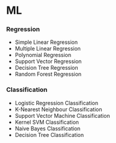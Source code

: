 # ML

### Regression
* Simple Linear Regression
* Multiple Linear Regression
* Polynomial Regression
* Support Vector Regression
* Decision Tree Regression
* Random Forest Regression

### Classification
* Logistic Regression Classification
* K-Nearest Neighbour Classification
* Support Vector Machine Classification
* Kernel SVM Classification
* Naive Bayes Classification
* Decision Tree Classification
